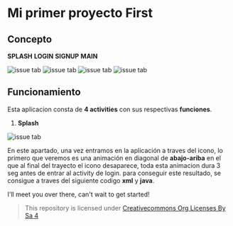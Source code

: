 # Mi primer proyecto First
## Concepto
**SPLASH**  **LOGIN**   **SIGNUP**  **MAIN**

![issue tab](images/splash.png) ![issue tab](images/login.png)  ![issue tab](images/signup.png) ![issue tab](images/main.png)
## Funcionamiento 

Esta aplicacion consta de **4 activities** con sus respectivas **funciones**.

1. **Splash**

![issue tab](images/icono.png)

En este apartado, una vez entramos en la aplicación a traves del icono, lo primero que veremos es una animación en
diagonal de **abajo-ariba** en el que al final del trayecto el icono desaparece, toda esta animacion dura 3 seg
antes de entrar al activity de login. para conseguir este resultado, se consigue a traves del siguiente codigo **xml** y **java**.



I'll meet you over there, can't wait to get started!

>This repository is licensed under
>[Creativecommons Org Licenses By Sa 4](http://creativecommons.org/licenses/by-sa/4.0/)